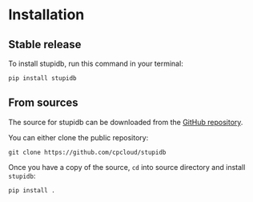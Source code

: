 # Installation

## Stable release

To install stupidb, run this command in your terminal:

```console
pip install stupidb
```

## From sources

The source for stupidb can be downloaded from the [GitHub
repository](https://github.com/cpcloud/stupidb).

You can either clone the public repository:

```console
git clone https://github.com/cpcloud/stupidb
```

Once you have a copy of the source, `cd` into source directory and install `stupidb`:

```console
pip install .
```
